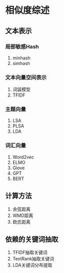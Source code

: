 # 相似度综述

## 文本表示

### 局部敏感Hash

1. minhash
2. simhash

### 文本向量空间表示

1. 词袋模型
2. TFIDF

### 主题向量

1. LSA
2. PLSA
3. LDA

### 词汇向量

1. Word2vec
2. ELMO
3. Glove
4. GPT
5. BERT

## 计算方法

1. 余弦距离
2. WMD距离
3. 欧氏距离

## 依赖的关键词抽取

1. TFIDF抽取关键词
2. TextRank抽取关键词
3. LDA关键词分布提取